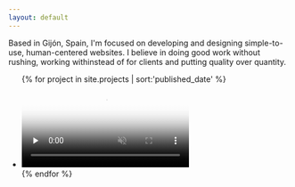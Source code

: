 ```yaml
---
layout: default
---
```


<div class="intro">
	<p class="intro-text editable">
		Based in Gijón, Spain, I'm focused on developing and designing simple-to-use, human-centered websites. I believe in doing good work without rushing, working withinstead of for clients and putting quality over quantity.
	</p>
</div>

<ul class="portfolio">
	{% for project in site.projects | sort:'published_date' %}
		<li class="portfolio-item">
			<a href="{{ project.url }}">
				<video poster="{{ project.featured_image_path }}" preload="none" loop muted>
					<source type="video/mp4" src="{{ project.featured_video_path }}">
				</video>
				<div class="portfolio-itemBackground" style="background-image: url('{{ project.featured_image_path }}');"></div>
			</a>
		</li>
	{% endfor %}
</ul>



    